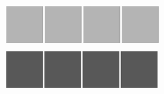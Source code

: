 
![GS](/assets/GS.png)  ![GS](/assets/GS.png)  ![GS](/assets/GS.png)  ![GS](/assets/GS.png)
-------------------------------------------------------
![DGS](/assets/DGS.png)  ![DGS](/assets/DGS.png)  ![DGS](/assets/DGS.png)  ![DGS](/assets/DGS.png)
